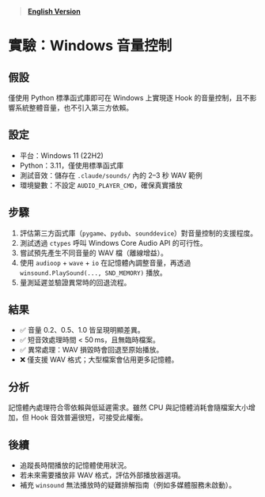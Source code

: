 > **[English Version](./windows-volume-control.md)**

# 實驗：Windows 音量控制

## 假設
僅使用 Python 標準函式庫即可在 Windows 上實現逐 Hook 的音量控制，且不影響系統整體音量，也不引入第三方依賴。

## 設定
- 平台：Windows 11 (22H2)
- Python：3.11，僅使用標準函式庫
- 測試音效：儲存在 `.claude/sounds/` 內的 2–3 秒 WAV 範例
- 環境變數：不設定 `AUDIO_PLAYER_CMD`，確保真實播放

## 步驟
1. 評估第三方函式庫（`pygame`、`pydub`、`sounddevice`）對音量控制的支援程度。
2. 測試透過 `ctypes` 呼叫 Windows Core Audio API 的可行性。
3. 嘗試預先產生不同音量的 WAV 檔（離線增益）。
4. 使用 `audioop` + `wave` + `io` 在記憶體內調整音量，再透過 `winsound.PlaySound(..., SND_MEMORY)` 播放。
5. 量測延遲並驗證異常時的回退流程。

## 結果
- ✅ 音量 0.2、0.5、1.0 皆呈現明顯差異。
- ✅ 短音效處理時間 < 50 ms，且無臨時檔案。
- ✅ 異常處理：WAV 損毀時會回退至原始播放。
- ❌ 僅支援 WAV 格式；大型檔案會佔用更多記憶體。

## 分析
記憶體內處理符合零依賴與低延遲需求。雖然 CPU 與記憶體消耗會隨檔案大小增加，但 Hook 音效普遍很短，可接受此權衡。

## 後續
- 追蹤長時間播放的記憶體使用狀況。
- 若未來需要播放非 WAV 格式，評估外部播放器選項。
- 補充 `winsound` 無法播放時的疑難排解指南（例如多媒體服務未啟動）。
